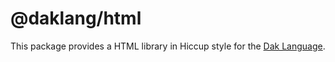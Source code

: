 # @daklang/html

This package provides a HTML library in Hiccup style for the
[Dak Language](https://daklang.com/).
